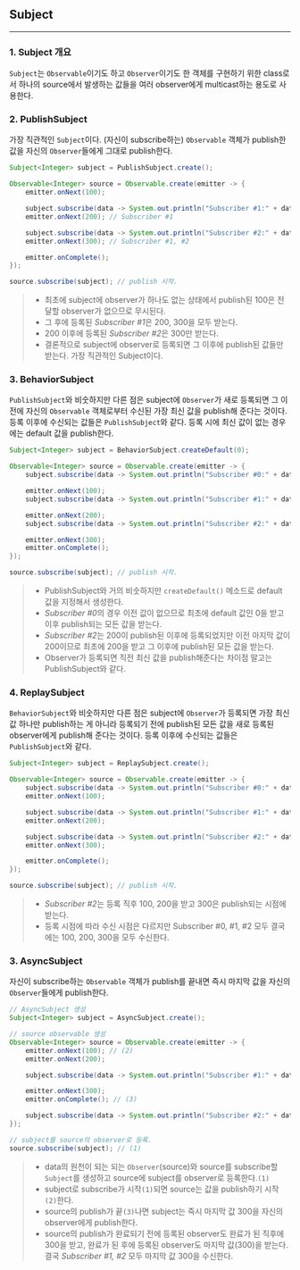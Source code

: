 ## Subject

---

### 1. Subject 개요

`Subject`는 `Observable`이기도 하고 `Observer`이기도 한 객체를 구현하기 위한 class로서 하나의 source에서 발생하는 값들을 여러 observer에게 multicast하는 용도로 사용한다.

### 2. PublishSubject

가장 직관적인 `Subject`이다. (자신이 subscribe하는) `Observable` 객체가 publish한 값을 자신의 `Observer`들에게 그대로 publish한다.

```java
Subject<Integer> subject = PublishSubject.create();

Observable<Integer> source = Observable.create(emitter -> {
    emitter.onNext(100);

    subject.subscribe(data -> System.out.println("Subscriber #1:" + data));
    emitter.onNext(200); // Subscriber #1

    subject.subscribe(data -> System.out.println("Subscriber #2:" + data));
    emitter.onNext(300); // Subscriber #1, #2

    emitter.onComplete();
});

source.subscribe(subject); // publish 시작.
```

> * 최초에 subject에 observer가 하나도 없는 상태에서 publish된 100은 전달할 observer가 없으므로 무시된다.
> * 그 후에 등록된 *Subscriber #1*은 200, 300을 모두 받는다.
> * 200 이후에 등록된 *Subscriber #2*은 300만 받는다.
> * 결론적으로 subject에 observer로 등록되면 그 이후에 publish된 값들만 받는다. 가장 직관적인 Subject이다.

### 3. BehaviorSubject

`PublishSubject`와 비숫하지만 다른 점은 subject에 `Observer`가 새로 등록되면 그 이전에 자신의 `Observable` 객체로부터 수신된 가장 최신 값을 publish해 준다는 것이다. 등록 이후에 수신되는 값들은 `PublishSubject`와 같다. 등록 시에 최신 값이 없는 경우에는 default 값을 publish한다.

```java
Subject<Integer> subject = BehaviorSubject.createDefault(0);

Observable<Integer> source = Observable.create(emitter -> {
    subject.subscribe(data -> System.out.println("Subscriber #0:" + data));

    emitter.onNext(100);
    subject.subscribe(data -> System.out.println("Subscriber #1:" + data));

    emitter.onNext(200);
    subject.subscribe(data -> System.out.println("Subscriber #2:" + data));

    emitter.onNext(300);
    emitter.onComplete();
});

source.subscribe(subject); // publish 시작.
```

> * PublishSubject와 거의 비숫하지만 `createDefault()` 메소드로 default 값을 지정해서 생성한다.
> * *Subscriber #0*의 경우 이전 값이 없으므로 최초에 default 값인 0을 받고 이후 publish되는 모든 값을 받는다.
> * *Subscriber #2*는 200이 publish된 이후에 등록되었지만 이전 마지막 값이 200이므로 최초에 200을 받고 그 이후에 publish된 모든 값을 받는다.
> * Observer가 등록되면 직전 최신 값을 publish해준다는 차이점 말고는 PublishSubject와 같다.

### 4. ReplaySubject

`BehaviorSubject`와 비숫하지만 다른 점은 subject에 `Observer`가 등록되면 가장 최신값 하나만 publish하는 게 아니라 등록되기 전에 publish된 모든 값을 새로 등록된 observer에게 publish해 준다는 것이다. 등록 이후에 수신되는 값들은 `PublishSubject`와 같다.

```java
Subject<Integer> subject = ReplaySubject.create();

Observable<Integer> source = Observable.create(emitter -> {
    subject.subscribe(data -> System.out.println("Subscriber #0:" + data));
    emitter.onNext(100);

    subject.subscribe(data -> System.out.println("Subscriber #1:" + data));
    emitter.onNext(200);

    subject.subscribe(data -> System.out.println("Subscriber #2:" + data));
    emitter.onNext(300);

    emitter.onComplete();
});

source.subscribe(subject); // publish 시작.
```

> * *Subscriber #2*는 등록 직후 100, 200을 받고 300은 publish되는 시점에 받는다.
> * 등록 시점에 따라 수신 시점은 다르지만 Subscriber #0, #1, #2 모두 결국에는 100, 200, 300을 모두 수신한다.

### 3. AsyncSubject

자신이 subscribe하는 `Observable` 객체가 publish를 끝내면 즉시 마지막 값을 자신의 `Observer`들에게 publish한다.

```java
// AsyncSubject 생성
Subject<Integer> subject = AsyncSubject.create();

// source observable 생성
Observable<Integer> source = Observable.create(emitter -> {
    emitter.onNext(100); // (2)
    emitter.onNext(200);

    subject.subscribe(data -> System.out.println("Subscriber #1:" + data)); // 완료 전 등록

    emitter.onNext(300);
    emitter.onComplete(); // (3)

    subject.subscribe(data -> System.out.println("Subscriber #2:" + data)); // 완료 후 등록
});

// subject를 source의 observer로 등록.
source.subscribe(subject); // (1)
```

> * data의 원천이 되는 되는 `Observer`(source)와 source를 subscribe할 `Subject`를 생성하고 source에 subject를 observer로 등록한다.`(1)`
> * subject로 subscribe가 시작`(1)`되면 source는 값을 publish하기 시작`(2)`한다.
> * source의 publish가 끝`(3)`나면 subject는 즉시 마지막 값 300을 자신의 observer에게 publish한다.
> * source의 publish가 완료되기 전에 등록된 observer도 완료가 된 직후에 300을 받고, 완료가 된 후에 등록된 observer도 마지막 값(300)을 받는다. 결국 *Subscriber #1, #2* 모두 마지막 값 300을 수신한다.
